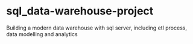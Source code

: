 # sql_data-warehouse-project
Building a modern data warehouse with sql server, including etl process, data modelling and analytics

